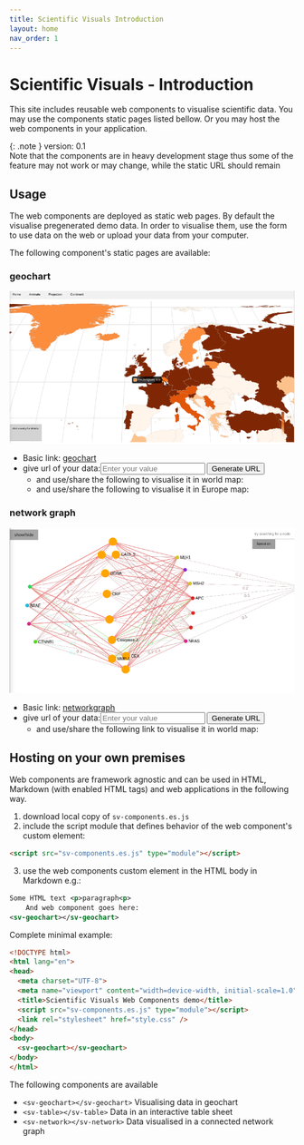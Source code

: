 ```yaml
---
title: Scientific Visuals Introduction
layout: home
nav_order: 1
---
```


# Scientific Visuals - Introduction


This site includes reusable web components to visualise scientific data. You may use the components static pages listed bellow. Or you may host the web components in your application.

{: .note }
version: 0.1<br/>Note that the components are in heavy development stage thus some of the feature may not work or may change, while the static URL should remain


## Usage

The web components are deployed as static web pages. By default the visualise pregenerated demo data. 
In order to visualise them, use the form to use data on the web or upload your data from your computer.

The following component's static pages are available:
### geochart

![geochart image](img/geochart.png)
<script> function generateURL() {
    const input = document.getElementById('userInput').value.trim();
    if(input) {
        const prefixURL = window.location.href+'geochart.html#';
        const fullURL = prefixURL + encodeURIComponent(input);
        const fullURLEurope = prefixURL + encodeURIComponent(input)+'&europe';
        document.getElementById('generatedURL').innerHTML = `<a href="${fullURL}" target="_blank">${fullURL}</a>`;
        document.getElementById('generatedEUURL').innerHTML = `<a href="${fullURL}" target="_blank">${fullURLEurope}</a>`;
    } else {
        document.getElementById('generatedURL').innerHTML = 'Please enter a value.';
    }
}
</script>

<script> function generateNetworkURL() {
    const input = document.getElementById('userNetworkInput').value.trim();
    if(input) {
        const prefixURL = window.location.href+'networkgraph.html#';
        const fullURL = prefixURL + encodeURIComponent(input);
        document.getElementById('generatedNetworkURL').innerHTML = `<a href="${fullURL}" target="_blank">${fullURL}</a>`;
        
    } else {
        document.getElementById('generatedNetworkURL').innerHTML = 'Please enter a value.';
    }
}
</script>
* Basic link: [geochart](geochart.html)
* give url of your data:<input type="text" id="userInput" placeholder="Enter your value" /> <button onclick="generateURL()">Generate URL</button> 
   * and use/share the following to visualise it in world map: <span id="generatedURL"></span>
   * and use/share the following to visualise it in Europe map: <span id="generatedEUURL"></span>

### network graph
![network graph image](img/networkgraph.png)

* Basic link: [networkgraph](networkgraph.html)
* give url of your data:<input type="text" id="userNetworkInput" placeholder="Enter your value" /> <button onclick="generateNetworkURL()">Generate URL</button> 
   * and use/share the following link to visualise it in world map: <span id="generatedNetworkURL"></span>



## Hosting on your own premises 

Web components are framework agnostic and can be used in HTML, Markdown (with enabled HTML tags) and web applications in the following way.
1. download local copy of `sv-components.es.js` 
2. include the script module that defines behavior of the web component's custom element: 
```html
<script src="sv-components.es.js" type="module"></script>
```
3. use the web components custom element in the HTML body in Markdown e.g.:

```xml
Some HTML text <p>paragraph<p>
    And web component goes here:
<sv-geochart></sv-geochart>
```

Complete minimal example:
```html
<!DOCTYPE html>
<html lang="en">
<head>
  <meta charset="UTF-8">
  <meta name="viewport" content="width=device-width, initial-scale=1.0">
  <title>Scientific Visuals Web Components demo</title>
  <script src="sv-components.es.js" type="module"></script>
  <link rel="stylesheet" href="style.css" />
</head>
<body>  
  <sv-geochart></sv-geochart>
</body>
</html>
```


The following components are available

* `<sv-geochart></sv-geochart>` Visualising data in geochart
* `<sv-table></sv-table>` Data in an interactive table sheet
* `<sv-network></sv-network>` Data visualised in a connected network graph

